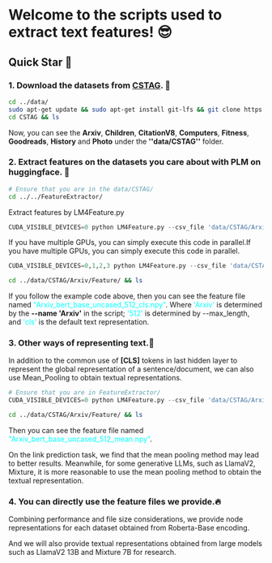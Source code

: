 # Welcome to the scripts used to extract text features! 😎

## Quick Star 🚀

### 1. Download the datasets from [CSTAG](https://huggingface.co/datasets/Sherirto/CSTAG). 👐

```bash
cd ../data/
sudo apt-get update && sudo apt-get install git-lfs && git clone https://huggingface.co/datasets/Sherirto/CSTAG
cd CSTAG && ls 
```
Now, you can see the **Arxiv**, **Children**, **CitationV8**, **Computers**, **Fitness**, **Goodreads**, **History** and  **Photo** under the **''data/CSTAG''** folder.

### 2. Extract features on the datasets you care about with PLM on huggingface. 👋

```bash
# Ensure that you are in the data/CSTAG/
cd ../../FeatureExtractor/
```

Extract features by LM4Feature.py 
```python
CUDA_VISIBLE_DEVICES=0 python LM4Feature.py --csv_file 'data/CSTAG/Arxiv/Arxiv.csv' --model_name 'bert-base-uncased' --name 'Arxiv' --path 'data/CSTAG/Arxiv/Feature/' --max_length 512 --batch_size 1000 --cls
```

If you have multiple GPUs, you can simply execute this code in parallel.If you have multiple GPUs, you can simply execute this code in parallel.
```python
CUDA_VISIBLE_DEVICES=0,1,2,3 python LM4Feature.py --csv_file 'data/CSTAG/Arxiv/Arxiv.csv' --model_name 'bert-base-uncased' --name 'Arxiv' --path 'data/CSTAG/Arxiv/Feature/' --max_length 512 --batch_size 1000 --cls
```

```bash
cd ../data/CSTAG/Arxiv/Feature/ && ls
```

If you follow the example code above, then you can see the feature file named <font color=#00ffff>"Arxiv_bert_base_uncased_512_cls.npy"</font>. Where <font color=#00ffff>'Arxiv'</font> is determined by the **--name 'Arxiv'** in the script; <font color=#00ffff>'512'</font> is determined by --max_length, and <font color=#00ffff>'cls'</font> is the default text representation.


### 3. Other ways of representing text.🤗
In addition to the common use of **[CLS]** tokens in last hidden layer to represent the global representation of a sentence/document, we can also use Mean_Pooling to obtain textual representations.
```python
# Ensure that you are in FeatureExtractor/
CUDA_VISIBLE_DEVICES=0 python LM4Feature.py --csv_file 'data/CSTAG/Arxiv/Arxiv.csv' --model_name 'bert-base-uncased' --name 'Arxiv' --path 'data/CSTAG/Arxiv/Feature/' --max_length 512 --batch_size 500 --mean
```

```bash
cd ../data/CSTAG/Arxiv/Feature/ && ls
```
Then you can see the feature file named <font color=#00ffff>"Arxiv_bert_base_uncased_512_mean.npy"</font>.

On the link prediction task, we find that the mean pooling method may lead to better results. Meanwhile, for some generative LLMs, such as LlamaV2, Mixture, it is more reasonable to use the mean pooling method to obtain the textual representation.

### 4. You can directly use the feature files we provide.🔥
Combining performance and file size considerations, we provide node representations for each dataset obtained from Roberta-Base encoding.

And we will also provide textual representations obtained from large models such as LlamaV2 13B and Mixture 7B for research.


